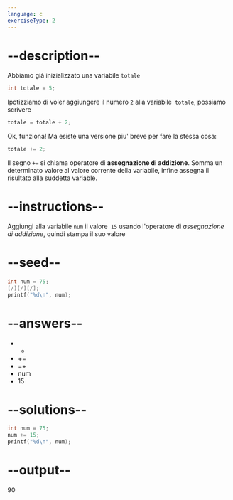 ```yaml
---
language: c
exerciseType: 2
---
```


# --description--

Abbiamo già inizializzato una variabile `totale`
```c
int totale = 5;
```
Ipotizziamo di voler aggiungere il numero `2` alla variabile` totale`, possiamo scrivere
```c
totale = totale + 2;
```
Ok, funziona! Ma esiste una versione piu' breve per fare la stessa cosa:
```c
totale += 2;
```
Il segno `+=` si chiama operatore di **assegnazione di addizione**.
Somma un determinato valore al valore corrente della variabile, infine assegna il risultato alla suddetta variable.

# --instructions--

Aggiungi alla variabile `num` il valore` 15` usando l'operatore di *assegnazione di addizione*, quindi stampa il suo valore

# --seed--

```c
int num = 75;
[/][/][/];
printf("%d\n", num);
```

# --answers--

-  + 
-  += 
-  =+ 
- num
- 15

# --solutions--

```c
int num = 75;
num += 15;
printf("%d\n", num);
```

# --output--

90
